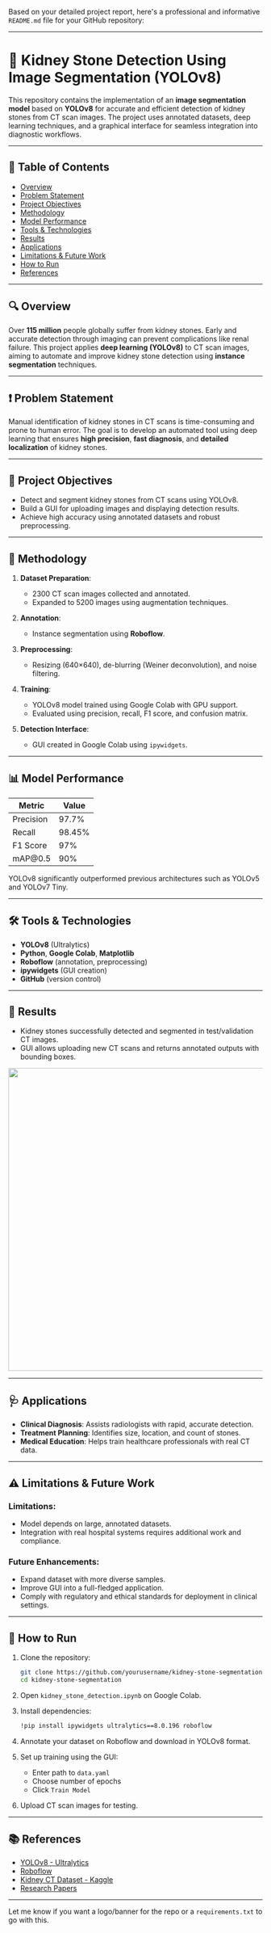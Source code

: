 Based on your detailed project report, here's a professional and informative `README.md` file for your GitHub repository:

---

# 🧠 Kidney Stone Detection Using Image Segmentation (YOLOv8)

This repository contains the implementation of an **image segmentation model** based on **YOLOv8** for accurate and efficient detection of kidney stones from CT scan images. The project uses annotated datasets, deep learning techniques, and a graphical interface for seamless integration into diagnostic workflows.

---

## 📝 Table of Contents

* [Overview](#overview)
* [Problem Statement](#problem-statement)
* [Project Objectives](#project-objectives)
* [Methodology](#methodology)
* [Model Performance](#model-performance)
* [Tools & Technologies](#tools--technologies)
* [Results](#results)
* [Applications](#applications)
* [Limitations & Future Work](#limitations--future-work)
* [How to Run](#how-to-run)
* [References](#references)

---

## 🔍 Overview

Over **115 million** people globally suffer from kidney stones. Early and accurate detection through imaging can prevent complications like renal failure. This project applies **deep learning (YOLOv8)** to CT scan images, aiming to automate and improve kidney stone detection using **instance segmentation** techniques.

---

## ❗ Problem Statement

Manual identification of kidney stones in CT scans is time-consuming and prone to human error. The goal is to develop an automated tool using deep learning that ensures **high precision**, **fast diagnosis**, and **detailed localization** of kidney stones.

---

## 🎯 Project Objectives

* Detect and segment kidney stones from CT scans using YOLOv8.
* Build a GUI for uploading images and displaying detection results.
* Achieve high accuracy using annotated datasets and robust preprocessing.

---

## 🧬 Methodology

1. **Dataset Preparation**:

   * 2300 CT scan images collected and annotated.
   * Expanded to 5200 images using augmentation techniques.

2. **Annotation**:

   * Instance segmentation using **Roboflow**.

3. **Preprocessing**:

   * Resizing (640×640), de-blurring (Weiner deconvolution), and noise filtering.

4. **Training**:

   * YOLOv8 model trained using Google Colab with GPU support.
   * Evaluated using precision, recall, F1 score, and confusion matrix.

5. **Detection Interface**:

   * GUI created in Google Colab using `ipywidgets`.

---

## 📊 Model Performance

| Metric    | Value  |
| --------- | ------ |
| Precision | 97.7%  |
| Recall    | 98.45% |
| F1 Score  | 97%    |
| mAP\@0.5  | 90%    |

YOLOv8 significantly outperformed previous architectures such as YOLOv5 and YOLOv7 Tiny.

---

## 🛠️ Tools & Technologies

* **YOLOv8** (Ultralytics)
* **Python**, **Google Colab**, **Matplotlib**
* **Roboflow** (annotation, preprocessing)
* **ipywidgets** (GUI creation)
* **GitHub** (version control)

---

## 📸 Results

* Kidney stones successfully detected and segmented in test/validation CT images.
* GUI allows uploading new CT scans and returns annotated outputs with bounding boxes.

<p align="center">
  <img src="https://user-images.githubusercontent.com/example-kidney-stone-output.png" width="600"/>
</p>

---

## 🩺 Applications

* **Clinical Diagnosis**: Assists radiologists with rapid, accurate detection.
* **Treatment Planning**: Identifies size, location, and count of stones.
* **Medical Education**: Helps train healthcare professionals with real CT data.

---

## ⚠️ Limitations & Future Work

### Limitations:

* Model depends on large, annotated datasets.
* Integration with real hospital systems requires additional work and compliance.

### Future Enhancements:

* Expand dataset with more diverse samples.
* Improve GUI into a full-fledged application.
* Comply with regulatory and ethical standards for deployment in clinical settings.

---

## 🚀 How to Run

1. Clone the repository:

   ```bash
   git clone https://github.com/yourusername/kidney-stone-segmentation.git
   cd kidney-stone-segmentation
   ```

2. Open `kidney_stone_detection.ipynb` on Google Colab.

3. Install dependencies:

   ```bash
   !pip install ipywidgets ultralytics==8.0.196 roboflow
   ```

4. Annotate your dataset on Roboflow and download in YOLOv8 format.

5. Set up training using the GUI:

   * Enter path to `data.yaml`
   * Choose number of epochs
   * Click `Train Model`

6. Upload CT scan images for testing.

---

## 📚 References

* [YOLOv8 - Ultralytics](https://docs.ultralytics.com/)
* [Roboflow](https://app.roboflow.com/)
* [Kidney CT Dataset - Kaggle](https://www.kaggle.com/datasets/nazmul0087/ct-kidney-dataset-normal-cyst-tumor-and-stone)
* [Research Papers](#refer-to-your-project-report)

---

Let me know if you want a logo/banner for the repo or a `requirements.txt` to go with this.
